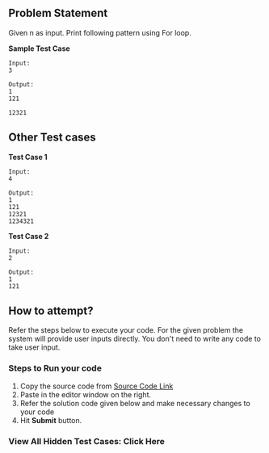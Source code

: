 ## Problem Statement
Given n as input. Print following pattern using For loop.


**Sample Test Case**
```
Input:
3

Output:
1
121

12321
```
## Other Test cases
**Test Case 1**
```
Input:
4

Output:
1
121
12321
1234321
```
**Test Case 2**
```
Input:
2

Output:
1
121
```

## How to attempt?
Refer the steps below to execute your code.
For the given problem the system will provide user inputs directly. You don't need to write any code to take user input.

### Steps to Run your code

1. Copy the source code from [Source Code Link](https://raw.githubusercontent.com/Aartiarora22/Lab_assignments/main/R5/T1/Main.java)
2. Paste in the editor window on the right.
3. Refer the solution code given below and make necessary changes to your code
4. Hit **Submit** button.

### View All Hidden Test Cases: Click Here

